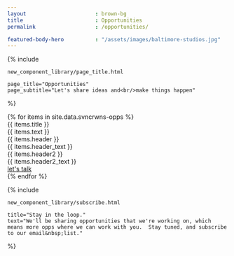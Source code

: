```yaml
---
layout 						: brown-bg
title 						: Opportunities
permalink 					: /opportunities/

featured-body-hero 			: "/assets/images/baltimore-studios.jpg"
---
```


{% include 

	new_component_library/page_title.html 

	page_title="Opportunities"
	page_subtitle="Let's share ideas and<br/>make things happen"

%}

<section style="background-color: {{ include.bg }};">
<div class="page_wrapper">
	<!-- <div class="testimonial-title">a word from our community</div> -->
	<div class="frow column-end">
	{% for items in site.data.svncrwns-opps %}
	<div class="opps-wrapper">
		<div class="opps-title">{{ items.title }}</div>
		<div class="opps-text">{{ items.text }}</div>
		<div class="opps-header">{{ items.header }}</div>
		<div class="opps-text">{{ items.header_text }}</div>
		<div class="opps-header">{{ items.header2 }}</div>
		<div class="opps-text">{{ items.header2_text }}</div>
		<div class="spacer1x"></div>
		<div class="opps-link"><a href="mailto:hello@svncrwns.com?subject=Opportunities" class="cta-btn">
			<div>let's talk</div>
		</a></div>
	</div>
	{% endfor %}
	</div>

</div>
</section>

{% include 

	new_component_library/subscribe.html 

	title="Stay in the loop."
	text="We'll be sharing opportunities that we're working on, which means more opps where we can work with you.  Stay tuned, and subscribe to our email&nbsp;list."

%}